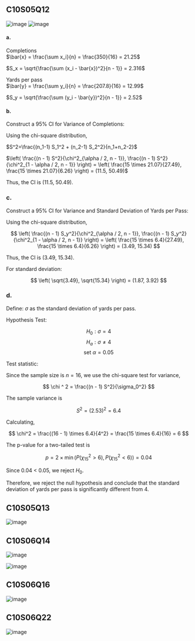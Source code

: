 ## C10S05Q12
![image](https://github.com/user-attachments/assets/8a3b763e-b5cc-49d5-b076-a7c732ab6004)
![image](https://github.com/user-attachments/assets/f7d92974-7d23-4f09-bdf3-a5a9e90a0a84)
#### a.
Completions\
$\bar{x} = \frac{\sum x_i}{n} = \frac{350}{16} = 21.25$

$S_x = \sqrt{\frac{\sum (x_i - \bar{x})^2}{n - 1}} = 2.316$

Yards per pass\
$\bar{y} = \frac{\sum y_i}{n} = \frac{207.8}{16} = 12.99$

$S_y = \sqrt{\frac{\sum (y_i - \bar{y})^2}{n - 1}} = 2.52$

#### b.

Construct a 95% CI for Variance of Completions:

Using the chi-square distribution,

$S^2=\frac{(n_1-1) S_1^2 + (n_2-1) S_2^2}{n_1+n_2-2}$

$\left( \frac{(n - 1) S^2}{\chi^2_{\alpha / 2, n - 1}}, \frac{(n - 1) S^2}{\chi^2_{1 - \alpha / 2, n - 1}} \right) = \left( \frac{15 \times 21.07}{27.49}, \frac{15 \times 21.07}{6.26} \right) = (11.5, 50.49)$

Thus, the CI is (11.5, 50.49).

### c. 

Construct a 95% CI for Variance and Standard Deviation of Yards per Pass:

Using the chi-square distribution,

$$
\left( \frac{(n - 1) S_y^2}{\chi^2_{\alpha / 2, n - 1}}, \frac{(n - 1) S_y^2}{\chi^2_{1 - \alpha / 2, n - 1}} \right) = \left( \frac{15 \times 6.4}{27.49}, \frac{15 \times 6.4}{6.26} \right) = (3.49, 15.34)
$$

Thus, the CI is (3.49, 15.34).

For standard deviation:

$$
\left( \sqrt{3.49}, \sqrt{15.34} \right) = (1.87, 3.92)
$$

### d.

Define: $\sigma$ as the standard deviation of yards per pass.

Hypothesis Test:

$$
H_0: \sigma = 4
$$
$$
H_a: \sigma \neq 4
$$
$$
\text{set } \alpha = 0.05
$$

Test statistic:

Since the sample size is $n = 16$, we use the chi-square test for variance,

$$
\chi ^ 2 = \frac{(n - 1) S^2}{\sigma_0^2}
$$

The sample variance is

$$
S^2 = (2.53)^2 = 6.4
$$

Calculating,

$$
\chi^2 = \frac{(16 - 1) \times 6.4}{4^2} = \frac{15 \times 6.4}{16} = 6
$$

The p-value for a two-tailed test is

$$
p = 2 \times \min \left( P(\chi ^ 2_{15} > 6), P(\chi ^ 2_{15} < 6) \right) = 0.04
$$

Since 0.04 < 0.05, we reject $H_0$.

Therefore, we reject the null hypothesis and conclude that the standard deviation of yards per pass is significantly different from 4.

## C10S05Q13
![image](https://github.com/user-attachments/assets/66c7696a-15cd-4f30-ae1f-d3d13275a48b)

## C10S06Q14
![image](https://github.com/user-attachments/assets/618c6142-0194-4b39-b807-8555b2291d5c)

![image](https://github.com/user-attachments/assets/8950149f-7f78-4aca-8eb1-7c6ac493ad7b)
## C10S06Q16
![image](https://github.com/user-attachments/assets/a2049937-93ba-487d-8ff2-83a5651f83df)

## C10S06Q22
![image](https://github.com/user-attachments/assets/698ff020-856c-4f34-a82c-2a225be23bc4)
